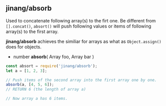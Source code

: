 ##	jinang/absorb

Used to concatenate following array(s) to the firt one. Be different from `[].concat()`, `absort()` will push following values or items of following array(s) to the first array. 

__jinang/absorb__ achieves the similiar for arrays as what as `Object.assign()` does for objects.

*   number __absorb__( Array foo, Array bar )

```javascript
const absort = require('jinang/absorb');
let a = [1, 2, 3];

// Push items of the second array into the first array one by one.
absorb(a, [4, 5, 6]);
// RETURN 6 (the length of array a)

// Now array a has 6 items.
```